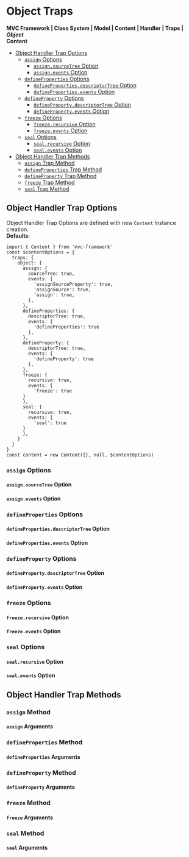 # Object Traps
**MVC Framework \| Class System \| Model \| Content \| Handler \| Traps \| *Object***  
**Content**  
 - [Object Handler Trap Options]()
   - [`assign` Options]()
     - [`assign.sourceTree` Option]()
     - [`assign.events` Option]()
   - [`defineProperties` Options]()
     - [`defineProperties.descriptorTree` Option]()
     - [`defineProperties.events` Option]()
   - [`defineProperty` Options]()
     - [`defineProperty.descriptorTree` Option]()
     - [`defineProperty.events` Option]()
   - [`freeze` Options]()
     - [`freeze.recursive` Option]()
     - [`freeze.events` Option]()
   - [`seal` Options]()
     - [`seal.recursive` Option]()
     - [`seal.events` Option]()
 - [Object Handler Trap Methods]()
   - [`assign` Trap Method]()
   - [`defineProperties` Trap Method]()
   - [`defineProperty` Trap Method]()
   - [`freeze` Trap Method]()
   - [`seal` Trap Method]()

## Object Handler Trap Options
Object Handler Trap Options are defined with new `Content` Instance creation.  
**Defaults**:  
```
import { Content } from 'mvc-framework'
const $contentOptions = {
  traps: {
    object: {
      assign: {
        sourceTree: true,
        events: {
          'assignSourceProperty': true,
          'assignSource': true,
          'assign': true,
        },
      },
      defineProperties: {
        descriptorTree: true,
        events: {
          'defineProperties': true
        },
      },
      defineProperty: {
        descriptorTree: true,
        events: {
          'defineProperty': true
        },
      },
      freeze: {
        recursive: true,
        events: {
          'freeze': true
      }
      },
      seal: {
        recursive: true,
        events: {
          'seal': true
      }
      },
    }
  }
}
const content = new Content({}, null, $contentOptions)
```
### `assign` Options
#### `assign.sourceTree` Option
#### `assign.events` Option

### `defineProperties` Options
#### `defineProperties.descriptorTree` Option
#### `defineProperties.events` Option

### `defineProperty` Options
#### `defineProperty.descriptorTree` Option
#### `defineProperty.events` Option

### `freeze` Options
#### `freeze.recursive` Option
#### `freeze.events` Option

### `seal` Options
#### `seal.recursive` Option
#### `seal.events` Option

## Object Handler Trap Methods
### `assign` Method
#### `assign` Arguments
### `defineProperties` Method
#### `defineProperties` Arguments
### `defineProperty` Method
#### `defineProperty` Arguments
### `freeze` Method
#### `freeze` Arguments
### `seal` Method
#### `seal` Arguments
